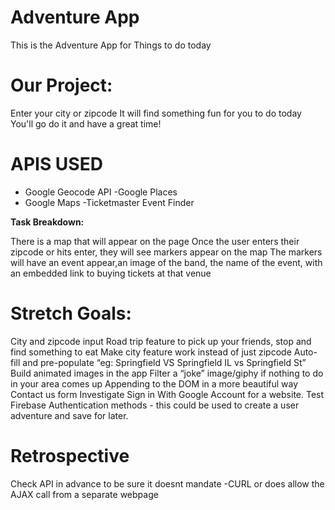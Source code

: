 
# Adventure App
This is the Adventure App for Things to do today

# Our Project:
Enter your city or zipcode
It will find something fun for you to do today
You'll go do it and have a great time!

# APIS USED
- Google Geocode API
-Google Places
- Google Maps
-Ticketmaster Event Finder 

**Task Breakdown:**

There is a map that will appear on the page
Once the user enters their zipcode or hits enter,  they will see markers appear on the map
The markers will have an event appear,an image of the band, the name of the event, with an embedded link to buying tickets at that venue



# Stretch Goals: 
City and zipcode input
Road trip feature to pick up your friends, stop and find something to eat
Make city feature work instead of just zipcode
Auto-fill and pre-populate “eg: Springfield VS Springfield IL vs Springfield St”
Build animated images in the app
Filter a “joke” image/giphy if nothing to do in your area comes up
Appending to the DOM in a more beautiful way
Contact us form 
Investigate Sign in With Google Account for a website.
Test Firebase Authentication methods - this could be used to create a user adventure and save for later.

# Retrospective
Check API in advance to be sure it doesnt mandate -CURL or does allow the AJAX call from a separate webpage




